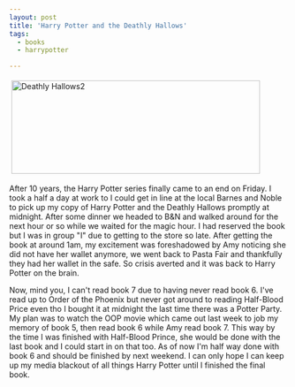 ```yaml
---
layout: post
title: 'Harry Potter and the Deathly Hallows'
tags:
  - books
  - harrypotter

---
```


<img src="http://www.the8thsign.com/wp-content/uploads/2007/07/deathly-hallows2.jpg" alt="Deathly Hallows2" border="0" height="169" hspace="4" vspace="4" width="450" />

After 10 years, the Harry Potter series finally came to an end on Friday. I took a half a day at work to I could get in line at the local Barnes and Noble to pick up my copy of Harry Potter and the Deathly Hallows promptly at midnight. After some dinner we headed to B&amp;N and walked around for the next hour or so while we waited for the magic hour. I had reserved the book but I was in group "I" due to getting to the store so late. After getting the book at around 1am, my excitement was foreshadowed by Amy noticing she did not have her wallet anymore, we went back to Pasta Fair and thankfully they had her wallet in the safe. So crisis averted and it was back to Harry Potter on the brain.

Now, mind you, I can't read book 7 due to having never read book 6. I've read up to Order of the Phoenix but never got around to reading Half-Blood Price even tho I bought it at midnight the last time there was a Potter Party. My plan was to watch the OOP movie which came out last week to job my memory of book 5, then read book 6 while Amy read book 7. This way by the time I was finished with Half-Blood Prince, she would be done with the last book and I could start in on that too. As of now I'm half way done with book 6 and should be finished by next weekend. I can only hope I can keep up my media blackout of all things Harry Potter until I finished the final book.

<!-- technorati tags start -->
<!-- technorati tags end -->

